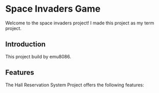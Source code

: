 # Space Invaders Game
Welcome to the space invaders project! I made this project as my term project.
## Introduction
This project build by emu8086.
## Features
The Hall Reservation System Project offers the following features:
